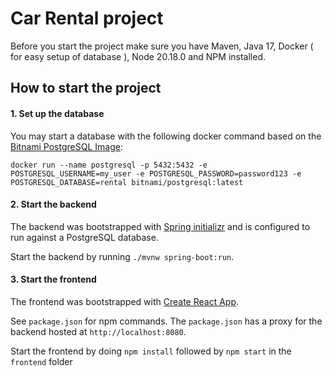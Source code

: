 # Car Rental project

Before you start the project make sure you have Maven, Java 17, Docker ( for easy setup of database ), Node 20.18.0 and NPM installed.

## How to start the project

#### 1. Set up the database

You may start a database with the following docker command based on the [Bitnami PostgreSQL Image](https://hub.docker.com/r/bitnami/postgresql/):

`docker run --name postgresql -p 5432:5432 -e POSTGRESQL_USERNAME=my_user -e POSTGRESQL_PASSWORD=password123 -e POSTGRESQL_DATABASE=rental bitnami/postgresql:latest`

#### 2. Start the backend

The backend was bootstrapped with [Spring initializr](https://start.spring.io/) and is configured to run against a PostgreSQL database.

Start the backend by running `./mvnw spring-boot:run`.

#### 3. Start the frontend

The frontend was bootstrapped with [Create React App](https://github.com/facebook/create-react-app).

See `package.json` for npm commands. The `package.json` has a proxy for the backend hosted at `http://localhost:8080`.

Start the frontend by doing `npm install` followed by `npm start` in the `frontend` folder
